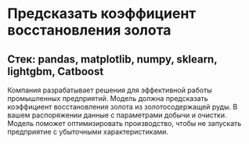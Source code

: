 # Предсказать коэффициент восстановления золота

## Стек: pandas, matplotlib, numpy, sklearn, lightgbm, Catboost 

Компания разрабатывает решения для эффективной работы промышленных предприятий.
Модель должна предсказать коэффициент восстановления золота из золотосодержащей руды. 
В вашем распоряжении данные с параметрами добычи и очистки. 
Модель поможет оптимизировать производство, чтобы не запускать предприятие с убыточными характеристиками.
